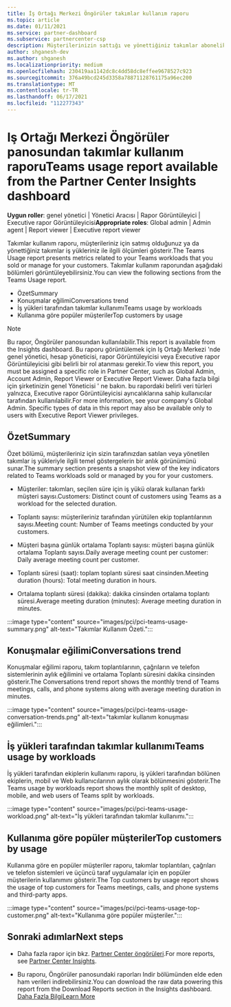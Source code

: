 ```yaml
---
title: İş Ortağı Merkezi Öngörüler takımlar kullanım raporu
ms.topic: article
ms.date: 01/11/2021
ms.service: partner-dashboard
ms.subservice: partnercenter-csp
description: Müşterilerinizin sattığı ve yönettiğiniz takımlar aboneliklerinin kullanımı ile ilgili olarak neler yapabileceğinizi görün.
author: shganesh-dev
ms.author: shganesh
ms.localizationpriority: medium
ms.openlocfilehash: 230419aa1142dc8c4dd58dc8effee9678527c923
ms.sourcegitcommit: 376a49bcd245d3358a78871128761175a96ec200
ms.translationtype: MT
ms.contentlocale: tr-TR
ms.lasthandoff: 06/17/2021
ms.locfileid: "112277343"
---
```

# <a name="teams-usage-report-available-from-the-partner-center-insights-dashboard"></a><span data-ttu-id="23281-103">Iş Ortağı Merkezi Öngörüler panosundan takımlar kullanım raporu</span><span class="sxs-lookup"><span data-stu-id="23281-103">Teams usage report available from the Partner Center Insights dashboard</span></span>

<span data-ttu-id="23281-104">**Uygun roller**: genel yönetici | Yönetici Aracısı | Rapor Görüntüleyici | Executive rapor Görüntüleyicisi</span><span class="sxs-lookup"><span data-stu-id="23281-104">**Appropriate roles**: Global admin | Admin agent | Report viewer | Executive report viewer</span></span>

<span data-ttu-id="23281-105">Takımlar kullanım raporu, müşterileriniz için satmış olduğunuz ya da yönettiğiniz takımlar iş yükleriniz ile ilgili ölçümleri gösterir.</span><span class="sxs-lookup"><span data-stu-id="23281-105">The Teams Usage report presents metrics related to your Teams workloads that you sold or manage for your customers.</span></span> <span data-ttu-id="23281-106">Takımlar kullanım raporundan aşağıdaki bölümleri görüntüleyebilirsiniz.</span><span class="sxs-lookup"><span data-stu-id="23281-106">You can view the following sections from the Teams Usage report.</span></span>

- <span data-ttu-id="23281-107">Özet</span><span class="sxs-lookup"><span data-stu-id="23281-107">Summary</span></span>
- <span data-ttu-id="23281-108">Konuşmalar eğilimi</span><span class="sxs-lookup"><span data-stu-id="23281-108">Conversations trend</span></span>
- <span data-ttu-id="23281-109">İş yükleri tarafından takımlar kullanımı</span><span class="sxs-lookup"><span data-stu-id="23281-109">Teams usage by workloads</span></span>
- <span data-ttu-id="23281-110">Kullanıma göre popüler müşteriler</span><span class="sxs-lookup"><span data-stu-id="23281-110">Top customers by usage</span></span>

 > [!NOTE]
 > <span data-ttu-id="23281-111">Bu rapor, Öngörüler panosundan kullanılabilir.</span><span class="sxs-lookup"><span data-stu-id="23281-111">This report is available from the Insights dashboard.</span></span> <span data-ttu-id="23281-112">Bu raporu görüntülemek için Iş Ortağı Merkezi 'nde genel yönetici, hesap yöneticisi, rapor Görüntüleyicisi veya Executive rapor Görüntüleyicisi gibi belirli bir rol atanması gerekir.</span><span class="sxs-lookup"><span data-stu-id="23281-112">To view this report, you must be assigned a specific role in Partner Center, such as Global Admin, Account Admin, Report Viewer or Executive Report Viewer.</span></span> <span data-ttu-id="23281-113">Daha fazla bilgi için şirketinizin genel Yöneticisi ' ne bakın. bu rapordaki belirli veri türleri yalnızca, Executive rapor Görüntüleyicisi ayrıcalıklarına sahip kullanıcılar tarafından kullanılabilir.</span><span class="sxs-lookup"><span data-stu-id="23281-113">For more information, see your company's Global Admin. Specific types of data in this report may also be available only to users with Executive Report Viewer privileges.</span></span>

## <a name="summary"></a><span data-ttu-id="23281-114">Özet</span><span class="sxs-lookup"><span data-stu-id="23281-114">Summary</span></span>

<span data-ttu-id="23281-115">Özet bölümü, müşterileriniz için sizin tarafınızdan satılan veya yönetilen takımlar iş yükleriyle ilgili temel göstergelerin bir anlık görünümünü sunar.</span><span class="sxs-lookup"><span data-stu-id="23281-115">The summary section presents a snapshot view of the key indicators related to Teams workloads sold or managed by you for your customers.</span></span>  

- <span data-ttu-id="23281-116">Müşteriler: takımları, seçilen süre için iş yükü olarak kullanan farklı müşteri sayısı.</span><span class="sxs-lookup"><span data-stu-id="23281-116">Customers: Distinct count of customers using Teams as a workload for the selected duration.</span></span>

- <span data-ttu-id="23281-117">Toplantı sayısı: müşterileriniz tarafından yürütülen ekip toplantılarının sayısı.</span><span class="sxs-lookup"><span data-stu-id="23281-117">Meeting count: Number of Teams meetings conducted by your customers.</span></span>

- <span data-ttu-id="23281-118">Müşteri başına günlük ortalama Toplantı sayısı: müşteri başına günlük ortalama Toplantı sayısı.</span><span class="sxs-lookup"><span data-stu-id="23281-118">Daily average meeting count per customer: Daily average meeting count per customer.</span></span> 

- <span data-ttu-id="23281-119">Toplantı süresi (saat): toplam toplantı süresi saat cinsinden.</span><span class="sxs-lookup"><span data-stu-id="23281-119">Meeting duration (hours): Total meeting duration in hours.</span></span> 

- <span data-ttu-id="23281-120">Ortalama toplantı süresi (dakika): dakika cinsinden ortalama toplantı süresi.</span><span class="sxs-lookup"><span data-stu-id="23281-120">Average meeting duration (minutes): Average meeting duration in minutes.</span></span> 

:::image type="content" source="images/pci/pci-teams-usage-summary.png" alt-text="Takımlar Kullanım Özeti.":::

## <a name="conversations-trend"></a><span data-ttu-id="23281-122">Konuşmalar eğilimi</span><span class="sxs-lookup"><span data-stu-id="23281-122">Conversations trend</span></span>

<span data-ttu-id="23281-123">Konuşmalar eğilimi raporu, takım toplantılarının, çağrıların ve telefon sistemlerinin aylık eğilimini ve ortalama Toplantı süresini dakika cinsinden gösterir.</span><span class="sxs-lookup"><span data-stu-id="23281-123">The Conversations trend report shows the monthly trend of Teams meetings, calls, and phone systems along with average meeting duration in minutes.</span></span>

:::image type="content" source="images/pci/pci-teams-usage-conversation-trends.png" alt-text="takımlar kullanım konuşması eğilimleri.":::

## <a name="teams-usage-by-workloads"></a><span data-ttu-id="23281-125">İş yükleri tarafından takımlar kullanımı</span><span class="sxs-lookup"><span data-stu-id="23281-125">Teams usage by workloads</span></span>

<span data-ttu-id="23281-126">İş yükleri tarafından ekiplerin kullanımı raporu, iş yükleri tarafından bölünen ekiplerin, mobil ve Web kullanıcılarının aylık olarak bölünmesini gösterir.</span><span class="sxs-lookup"><span data-stu-id="23281-126">The Teams usage by workloads report shows the monthly split of desktop, mobile, and web users of Teams split by workloads.</span></span>

:::image type="content" source="images/pci/pci-teams-usage-workload.png" alt-text="İş yükleri tarafından takımlar kullanımı.":::

## <a name="top-customers-by-usage"></a><span data-ttu-id="23281-128">Kullanıma göre popüler müşteriler</span><span class="sxs-lookup"><span data-stu-id="23281-128">Top customers by usage</span></span>

<span data-ttu-id="23281-129">Kullanıma göre en popüler müşteriler raporu, takımlar toplantıları, çağrıları ve telefon sistemleri ve üçüncü taraf uygulamalar için en popüler müşterilerin kullanımını gösterir.</span><span class="sxs-lookup"><span data-stu-id="23281-129">The Top customers by usage report shows the usage of top customers for Teams meetings, calls, and phone systems and third-party apps.</span></span>

:::image type="content" source="images/pci/pci-teams-usage-top-customer.png" alt-text="Kullanıma göre popüler müşteriler.":::

## <a name="next-steps"></a><span data-ttu-id="23281-131">Sonraki adımlar</span><span class="sxs-lookup"><span data-stu-id="23281-131">Next steps</span></span>

- <span data-ttu-id="23281-132">Daha fazla rapor için bkz. [Partner Center öngörüleri](partner-center-insights.md).</span><span class="sxs-lookup"><span data-stu-id="23281-132">For more reports, see [Partner Center Insights](partner-center-insights.md).</span></span>

- <span data-ttu-id="23281-133">Bu raporu, Öngörüler panosundaki raporları Indir bölümünden elde eden ham verileri indirebilirsiniz.</span><span class="sxs-lookup"><span data-stu-id="23281-133">You can download the raw data powering this report from the Download Reports section in the Insights dashboard.</span></span> [<span data-ttu-id="23281-134">Daha Fazla Bilgi</span><span class="sxs-lookup"><span data-stu-id="23281-134">Learn More</span></span>](pci-download-reports.md) 
